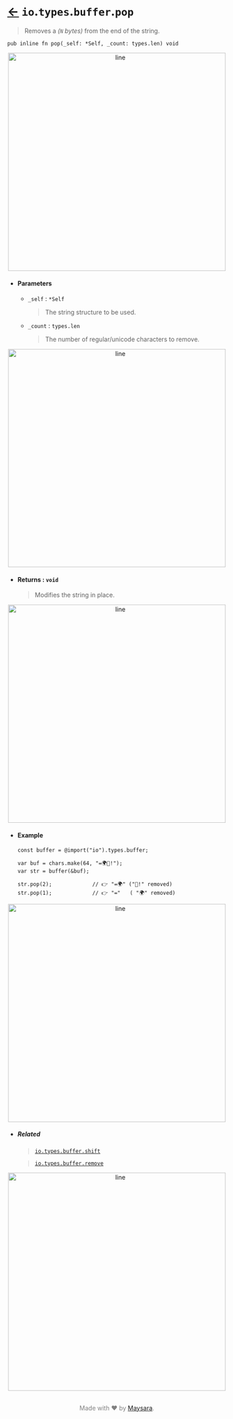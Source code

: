 # [←](../readme.md) `io`.`types`.`buffer`.`pop`

> Removes a _(`N` bytes)_ from the end of the string.

```zig
pub inline fn pop(_self: *Self, _count: types.len) void
```


<div align="center">
<img src="https://raw.githubusercontent.com/Super-ZIG/io/refs/heads/main/docs/dist/img/md/line.png" alt="line" style="width:500px;"/>
</div>

- #### Parameters

    - `_self` : `*Self`

        > The string structure to be used.

    - `_count` : `types.len`

        > The number of regular/unicode characters to remove.


<div align="center">
<img src="https://raw.githubusercontent.com/Super-ZIG/io/refs/heads/main/docs/dist/img/md/line.png" alt="line" style="width:500px;"/>
</div>

- #### Returns : `void`

    > Modifies the string in place.

<div align="center">
<img src="https://raw.githubusercontent.com/Super-ZIG/io/refs/heads/main/docs/dist/img/md/line.png" alt="line" style="width:500px;"/>
</div>

- #### Example

    ```zig
    const buffer = @import("io").types.buffer;
    ```

    ```zig
    var buf = chars.make(64, "=🌍🌟!");
    var str = buffer(&buf);

    str.pop(2);             // 👉 "=🌍" ("🌟!" removed)
    str.pop(1);             // 👉 "="   ( "🌍" removed)
    ```

<div align="center">
<img src="https://raw.githubusercontent.com/Super-ZIG/io/refs/heads/main/docs/dist/img/md/line.png" alt="line" style="width:500px;"/>
</div>

- ##### Related

  > [`io.types.buffer.shift`](./shift.md)

  > [`io.types.buffer.remove`](./remove.md)

<div align="center">
<img src="https://raw.githubusercontent.com/Super-ZIG/io/refs/heads/main/docs/dist/img/md/line.png" alt="line" style="width:500px;"/>
</div>

<p align="center" style="color:grey;"><br />Made with ❤️ by <a href="http://github.com/maysara-elshewehy" target="blank">Maysara</a>.</p>